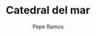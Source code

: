 ---
layout: ../../layouts/ImgLayout.astro
title: "Catedral del mar"
pubDate: 2022-07-01
description: "Canon EOS RP RF24-105mm F4-7.1 IS STM"
author: "Pepe Ramos"
name: "/bcn/img8.webp"
nextImg: "/bcn/img9.webp"
alt: "Plaça de Jacint Verdaguer "
galeria: "barcelona"
prev: "img16"
next: "img9"
---